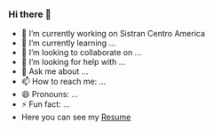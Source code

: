 ### Hi there 👋

<!--
**luismelendez94/luismelendez94** is a ✨ _special_ ✨ repository because its `README.md` (this file) appears on your GitHub profile.

Here are some ideas to get you started:
-->

- 🔭 I’m currently working on Sistran Centro America
- 🌱 I’m currently learning ...
- 👯 I’m looking to collaborate on ...
- 🤔 I’m looking for help with ...
- 💬 Ask me about ...
- 📫 How to reach me: ...
- 😄 Pronouns: ...
- ⚡ Fun fact: ...
- Here you can see my [Resume](https://github.com/luismelendez94/luismelendez94/blob/main/RESUME_NEW_e.pdf)
